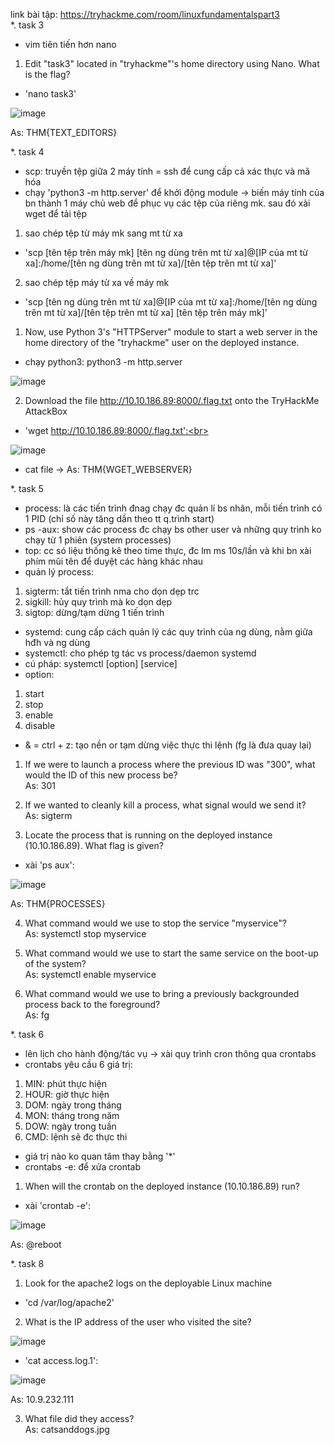 link bài tập: https://tryhackme.com/room/linuxfundamentalspart3<br>
*. task 3<br>
- vim tiên tiến hơn nano<br>

1. Edit "task3" located in "tryhackme"'s home directory using Nano. What is the flag?<br>
- 'nano task3'<br>

![image](https://github.com/chaumoon/Lm_BT_CEH/assets/127403046/ab1a70b8-b9f3-4acf-b35a-d683c13684a6)<br>

As: THM{TEXT_EDITORS}<br>

*. task 4<br>
- scp: truyền tệp giữa 2 máy tính = ssh để cung cấp cả xác thực và mã hóa
- chạy 'python3 -m http.server' để khởi động module -> biến máy tính của bn thành 1 máy chủ web để phục vụ các tệp của riêng mk. sau đó xài wget để tải tệp<br>
1. sao chép tệp từ máy mk sang mt từ xa<br>
- 'scp [tên tệp trên máy mk] [tên ng dùng trên mt từ xa]@[IP của mt từ xa]:/home/[tên ng dùng trên mt từ xa]/[tên tệp trên mt từ xa]'<br>

2. sao chép tệp máy từ xa về máy mk<br>
- 'scp [tên ng dùng trên mt từ xa]@[IP của mt từ xa]:/home/[tên ng dùng trên mt từ xa]/[tên tệp trên mt từ xa] [tên tệp trên máy mk]'<br>

1. Now, use Python 3's "HTTPServer" module to start a web server in the home directory of the "tryhackme" user on the deployed instance.<br>
- chạy python3: python3 -m http.server<br>

![image](https://github.com/chaumoon/Lm_BT_CEH/assets/127403046/e09e2378-34f2-4ab6-b6c8-0bcccf94a16e)<br>

2. Download the file http://10.10.186.89:8000/.flag.txt onto the TryHackMe AttackBox<br>
- 'wget http://10.10.186.89:8000/.flag.txt':<br>

![image](https://github.com/chaumoon/Lm_BT_CEH/assets/127403046/acbcd300-daae-471e-a77b-78e163d9abdf)<br>

- cat file -> As: THM{WGET_WEBSERVER}<br>

*. task 5<br>
- process: là các tiến trình đnag chạy đc quản lí bs nhân, mỗi tiến trình có 1 PID (chỉ số này tăng dần theo tt q.trình start)
- ps -aux: show các process đc chạy bs other user và những quy trình ko chạy từ 1 phiên (system processes)
- top: cc só liệu thống kê theo time thực, đc lm ms 10s/lần và khi bn xài phím mũi tên để duyệt các hàng khác nhau
- quản lý process:<br>
1. sigterm: tắt tiến trình nma cho dọn dẹp trc
2. sigkill: hủy quy trình mà ko dọn dẹp
3. sigtop: dừng/tạm dừng 1 tiến trình<br>
- systemd: cung cấp cách quản lý các quy trình của ng dùng, nằm giữa hđh và ng dùng
- systemctl: cho phép tg tác vs process/daemon systemd
- cú pháp: systemctl [option] [service]
- option:<br>
1. start
2. stop
3. enable
4. disable<br>
- & = ctrl + z: tạo nền or tạm dừng việc thực thi lệnh (fg là đưa quay lại)<br>

1. If we were to launch a process where the previous ID was "300", what would the ID of this new process be?<br>
As: 301<br>

2. If we wanted to cleanly kill a process, what signal would we send it?<br>
As: sigterm<br>

3. Locate the process that is running on the deployed instance (10.10.186.89). What flag is given?<br>
- xài 'ps aux':<br>

![image](https://github.com/chaumoon/Lm_BT_CEH/assets/127403046/566252a3-faf5-4fdc-81bd-d14143e58ead)<br>

As: THM{PROCESSES}<br>

4. What command would we use to stop the service "myservice"?<br>
As: systemctl stop myservice<br>

5. What command would we use to start the same service on the boot-up of the system?<br>
As: systemctl enable myservice<br>

6. What command would we use to bring a previously backgrounded process back to the foreground?<br>
As: fg<br>

*. task 6<br>
- lên lịch cho hành động/tác vụ -> xài quy trình cron thông qua crontabs
- crontabs yêu cầu 6 giá trị:<br>
1. MIN: phút thực hiện
2. HOUR: giờ thực hiện
3. DOM: ngày trong tháng
4. MON: tháng trong năm
5. DOW: ngày trong tuần
6. CMD: lệnh sẽ đc thực thi<br>
- giá trị nào ko quan tâm thay bằng '*'
- crontabs -e: để xửa crontab<br>

1. When will the crontab on the deployed instance (10.10.186.89) run?<br>
- xài 'crontab -e':<br>

![image](https://github.com/chaumoon/Lm_BT_CEH/assets/127403046/b9d0ea55-18a7-4f51-9518-f45ef1ee8bac)<br>

As: @reboot<br>

*. task 8<br>
1. Look for the apache2 logs on the deployable Linux machine<br>
- 'cd /var/log/apache2'<br>

2. What is the IP address of the user who visited the site?<br>

![image](https://github.com/chaumoon/Lm_BT_CEH/assets/127403046/3990c8a8-fea9-4206-95a2-b90cebf0444f)<br>

- 'cat access.log.1':<br>

![image](https://github.com/chaumoon/Lm_BT_CEH/assets/127403046/f6d0faa8-a291-40e3-94f3-e0d62d290a9f)<br>

As: 10.9.232.111<br>

3. What file did they access?<br>
As: catsanddogs.jpg<br>
